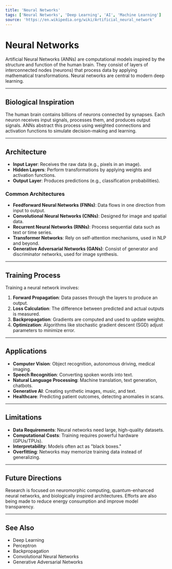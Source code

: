```yaml
---
title: 'Neural Networks'
tags: ['Neural Networks', 'Deep Learning', 'AI', 'Machine Learning']
source: 'https://en.wikipedia.org/wiki/Artificial_neural_network'
---
```


# Neural Networks

Artificial Neural Networks (ANNs) are computational models inspired by the structure and function of the human brain. They consist of layers of interconnected nodes (neurons) that process data by applying mathematical transformations. Neural networks are central to modern deep learning.

---

## Biological Inspiration

The human brain contains billions of neurons connected by synapses. Each neuron receives input signals, processes them, and produces output signals. ANNs abstract this process using weighted connections and activation functions to simulate decision-making and learning.

---

## Architecture

- **Input Layer**: Receives the raw data (e.g., pixels in an image).
- **Hidden Layers**: Perform transformations by applying weights and activation functions.
- **Output Layer**: Produces predictions (e.g., classification probabilities).

### Common Architectures

- **Feedforward Neural Networks (FNNs)**: Data flows in one direction from input to output.
- **Convolutional Neural Networks (CNNs)**: Designed for image and spatial data.
- **Recurrent Neural Networks (RNNs)**: Process sequential data such as text or time series.
- **Transformer Networks**: Rely on self-attention mechanisms, used in NLP and beyond.
- **Generative Adversarial Networks (GANs)**: Consist of generator and discriminator networks, used for image synthesis.

---

## Training Process

Training a neural network involves:

1. **Forward Propagation**: Data passes through the layers to produce an output.
2. **Loss Calculation**: The difference between predicted and actual outputs is measured.
3. **Backpropagation**: Gradients are computed and used to update weights.
4. **Optimization**: Algorithms like stochastic gradient descent (SGD) adjust parameters to minimize error.

---

## Applications

- **Computer Vision**: Object recognition, autonomous driving, medical imaging.
- **Speech Recognition**: Converting spoken words into text.
- **Natural Language Processing**: Machine translation, text generation, chatbots.
- **Generative AI**: Creating synthetic images, music, and text.
- **Healthcare**: Predicting patient outcomes, detecting anomalies in scans.

---

## Limitations

- **Data Requirements**: Neural networks need large, high-quality datasets.
- **Computational Costs**: Training requires powerful hardware (GPUs/TPUs).
- **Interpretability**: Models often act as "black boxes."
- **Overfitting**: Networks may memorize training data instead of generalizing.

---

## Future Directions

Research is focused on neuromorphic computing, quantum-enhanced neural networks, and biologically inspired architectures. Efforts are also being made to reduce energy consumption and improve model transparency.

---

## See Also

- Deep Learning
- Perceptron
- Backpropagation
- Convolutional Neural Networks
- Generative Adversarial Networks
